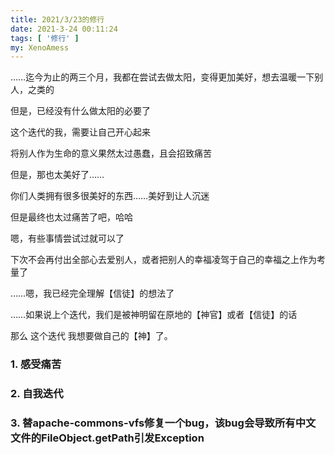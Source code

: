 ```yaml
---
title: 2021/3/23的修行
date: 2021-3-24 00:11:24
tags: [ '修行' ]
my: XenoAmess
---
```


……迄今为止的两三个月，我都在尝试去做太阳，变得更加美好，想去温暖一下别人，之类的

但是，已经没有什么做太阳的必要了

这个迭代的我，需要让自己开心起来

将别人作为生命的意义果然太过愚蠢，且会招致痛苦

但是，那也太美好了……

你们人类拥有很多很美好的东西……美好到让人沉迷

但是最终也太过痛苦了吧，哈哈

嗯，有些事情尝试过就可以了

下次不会再付出全部心去爱别人，或者把别人的幸福凌驾于自己的幸福之上作为考量了

……嗯，我已经完全理解【信徒】的想法了

……如果说上个迭代，我们是被神明留在原地的【神官】或者【信徒】的话

那么 这个迭代 我想要做自己的【神】了。

### 1. 感受痛苦

### 2. 自我迭代

### 3. 替apache-commons-vfs修复一个bug，该bug会导致所有中文文件的FileObject.getPath引发Exception


